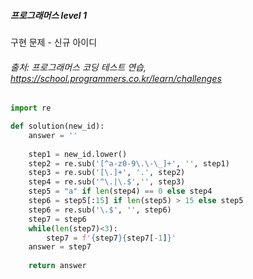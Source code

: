 ##### 프로그래머스 level 1
구현 문제 - 신규 아이디
###### 출처: 프로그래머스 코딩 테스트 연습, https://school.programmers.co.kr/learn/challenges

```python
import re

def solution(new_id):
    answer = ''
    
    step1 = new_id.lower()
    step2 = re.sub('[^a-z0-9\.\-\_]+', '', step1)
    step3 = re.sub('[\.]+', '.', step2)
    step4 = re.sub('^\.|\.$','', step3)
    step5 = "a" if len(step4) == 0 else step4
    step6 = step5[:15] if len(step5) > 15 else step5
    step6 = re.sub('\.$', '', step6)
    step7 = step6
    while(len(step7)<3):
        step7 = f'{step7}{step7[-1]}'
    answer = step7
    
    return answer
```

